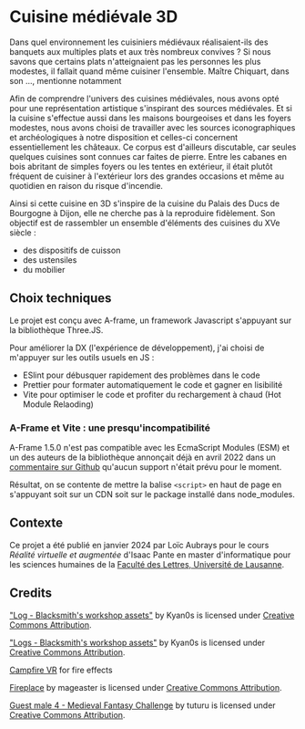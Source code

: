 # Cuisine médiévale 3D

Dans quel environnement les cuisiniers médiévaux réalisaient-ils des banquets aux multiples plats et aux très nombreux convives ? Si nous savons que certains plats n'atteignaient pas les personnes les plus modestes, il fallait quand même cuisiner l'ensemble. Maître Chiquart, dans son ..., mentionne notamment

Afin de comprendre l'univers des cuisines médiévales, nous avons opté pour une représentation artistique s'inspirant des sources médiévales. Et si la cuisine s'effectue aussi dans les maisons bourgeoises et dans les foyers modestes, nous avons choisi de travailler avec les sources iconographiques et archéologiques à notre disposition et celles-ci concernent essentiellement les châteaux. Ce corpus est d'ailleurs discutable, car seules quelques cuisines sont connues car faites de pierre. Entre les cabanes en bois abritant de simples foyers ou les tentes en extérieur, il était plutôt fréquent de cuisiner à l'extérieur lors des grandes occasions et même au quotidien en raison du risque d'incendie.

Ainsi si cette cuisine en 3D s'inspire de la cuisine du Palais des Ducs de Bourgogne à Dijon, elle ne cherche pas à la reproduire fidèlement. Son objectif est de rassembler un ensemble d'éléments des cuisines du XVe siècle :

- des dispositifs de cuisson
- des ustensiles
- du mobilier

## Choix techniques

Le projet est conçu avec A-frame, un framework Javascript s'appuyant sur la bibliothèque Three.JS.

Pour améliorer la DX (l'expérience de développement), j'ai choisi de m'appuyer sur les outils usuels en JS :

- ESlint pour débusquer rapidement des problèmes dans le code
- Prettier pour formater automatiquement le code et gagner en lisibilité
- Vite pour optimiser le code et profiter du rechargement à chaud (Hot Module Relaoding)

### A-Frame et Vite : une presqu'incompatibilité

A-Frame 1.5.0 n'est pas compatible avec les EcmaScript Modules (ESM) et un des auteurs de la bibliothèque annonçait déjà en avril 2022 dans un [commentaire sur Github](https://github.com/aframevr/aframe/issues/4242) qu'aucun support n'était prévu pour le moment.

Résultat, on se contente de mettre la balise `<script>` en haut de page en s'appuyant soit sur un CDN soit sur le package installé dans node_modules.

## Contexte

Ce projet a été publié en janvier 2024 par Loïc Aubrays pour le cours _Réalité virtuelle et augmentée_ d'Isaac Pante en master d'informatique pour les sciences humaines de la [Faculté des Lettres, Université de Lausanne](https://unil.ch/lettres).

## Credits

["Log - Blacksmith's workshop assets"](https://skfb.ly/69GOy) by Kyan0s is licensed under [Creative Commons Attribution](http://creativecommons.org/licenses/by/4.0/).

["Logs - Blacksmith's workshop assets"](https://skfb.ly/69CxV) by Kyan0s is licensed under [Creative Commons Attribution](http://creativecommons.org/licenses/by/4.0/).

[Campfire VR](https://medium.com/@dirkk/campfire-vr-fa654d15e92a) for fire effects

[Fireplace](https://skfb.ly/69GFC) by mageaster is licensed under [Creative Commons Attribution](http://creativecommons.org/licenses/by/4.0/).

[Guest male 4 - Medieval Fantasy Challenge](https://skfb.ly/69VX9) by tuturu is licensed under [Creative Commons Attribution](http://creativecommons.org/licenses/by/4.0/).
